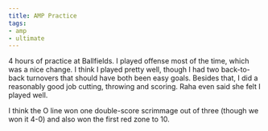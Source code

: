```yaml
---
title: AMP Practice
tags:
- amp
- ultimate
---
```


4 hours of practice at Ballfields. I played offense most of the time, which was a nice change. I think I played pretty well, though I had two back-to-back turnovers that should have both been easy goals. Besides that, I did a reasonably good job cutting, throwing and scoring. Raha even said she felt I played well. 

I think the O line won one double-score scrimmage out of three (though we won it 4-0) and also won the first red zone to 10. 
